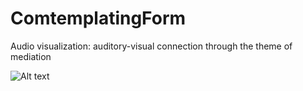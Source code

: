 # ComtemplatingForm
Audio visualization: auditory-visual connection through the theme of mediation


<img src="https://freight.cargo.site/w/1792/q/94/i/e8980fe267c027fb84111de621d291c3b0bdaef2e82a68999288708d0f214d89/cover.gif" alt="Alt text" title="Optional title">
